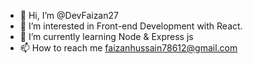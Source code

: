 - 👋 Hi, I’m @DevFaizan27
- 👀 I’m interested in Front-end Development with React.
- 🌱 I’m currently learning Node & Express js
- 📫 How to reach me  faizanhussain78612@gmail.com

<!---
DevFaizan27/DevFaizan27 is a ✨ special ✨ repository because its `README.md` (this file) appears on your GitHub profile.
You can click the Preview link to take a look at your changes.
--->
